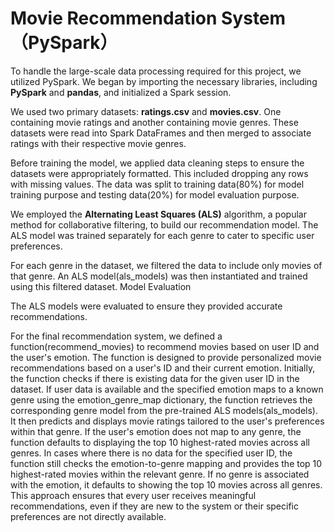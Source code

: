 # Movie Recommendation System （PySpark）

To handle the large-scale data processing required for this project, we utilized PySpark. We began by importing the necessary libraries, including **PySpark** and **pandas**, and initialized a Spark session.

We used two primary datasets: **ratings.csv** and **movies.csv**. One containing movie ratings and another containing movie genres. These datasets were read into Spark DataFrames and then merged to associate ratings with their respective movie genres.

Before training the model, we applied data cleaning steps to ensure the datasets were appropriately formatted. This included dropping any rows with missing values. The data was split to training data(80%) for model training purpose and testing data(20%) for model evaluation purpose.


We employed the **Alternating Least Squares (ALS)** algorithm, a popular method for collaborative filtering, to build our recommendation model. The ALS model was trained separately for each genre to cater to specific user preferences.

For each genre in the dataset, we filtered the data to include only movies of that genre. An ALS model(als_models) was then instantiated and trained using this filtered dataset.
Model Evaluation

The ALS models were evaluated to ensure they provided accurate recommendations. 

For the final recommendation system, we defined a function(recommend_movies) to recommend movies based on user ID and the user's emotion. The function is designed to provide personalized movie recommendations based on a user's ID and their current emotion. Initially, the function checks if there is existing data for the given user ID in the dataset. If user data is available and the specified emotion maps to a known genre using the emotion_genre_map dictionary, the function retrieves the corresponding genre model from the pre-trained ALS models(als_models). It then predicts and displays movie ratings tailored to the user's preferences within that genre. If the user's emotion does not map to any genre, the function defaults to displaying the top 10 highest-rated movies across all genres. In cases where there is no data for the specified user ID, the function still checks the emotion-to-genre mapping and provides the top 10 highest-rated movies within the relevant genre. If no genre is associated with the emotion, it defaults to showing the top 10 movies across all genres. This approach ensures that every user receives meaningful recommendations, even if they are new to the system or their specific preferences are not directly available.
